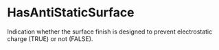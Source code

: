 HasAntiStaticSurface
====================

Indication whether the surface finish is designed to prevent electrostatic charge (TRUE) or not (FALSE).
